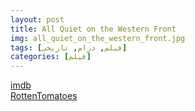 ```yaml
---
layout: post
title: All Quiet on the Western Front
img: all_quiet_on_the_western_front.jpg
tags: [فیلم, درام, تاریخی]
categories: [فیلم]
---
```


[imdb](https://www.imdb.com/title/tt1016150/reference/)  
[RottenTomatoes](https://www.rottentomatoes.com/m/all_quiet_on_the_western_front_2022)